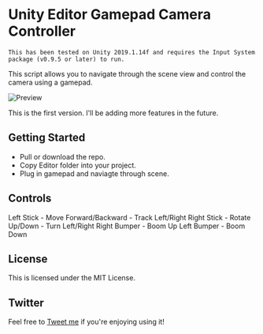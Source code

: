 # Unity Editor Gamepad Camera Controller
```
This has been tested on Unity 2019.1.14f and requires the Input System package (v0.9.5 or later) to run.

```
This script allows you to navigate through the scene view and control the camera using a gamepad.


![Preview](https://media.githubusercontent.com/media/neon8100/UnityEditor-GamepadCameraController/master/img/preview.gif)

This is the first version. I'll be adding more features in the future.

## Getting Started

* Pull or download the repo. 
* Copy Editor folder into your project.
* Plug in gamepad and naviagte through scene.

## Controls
Left Stick - Move Forward/Backward - Track Left/Right
Right Stick - Rotate Up/Down - Turn Left/Right
Right Bumper - Boom Up
Left Bumper - Boom Down

## License

This is licensed under the MIT License.

## Twitter

Feel free to [Tweet me](http://twitter.com/mattgambell) if you're enjoying using it!
